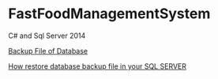 # FastFoodManagementSystem
C# and Sql Server 2014



<a href="https://drive.google.com/file/d/0B8eWlTsbkJhZMG5ESGV2Z2VqZGs/view?usp=sharing">Backup File of Database</a>

<a href="https://youtu.be/PLfSskN7XAM">How restore database backup file in your SQL SERVER</a>
